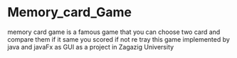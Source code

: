 # Memory_card_Game
memory card game is a famous game that you can choose two card and compare them if it same you scored if not re tray this game implemented by java and javaFx as GUI as a project in Zagazig University
